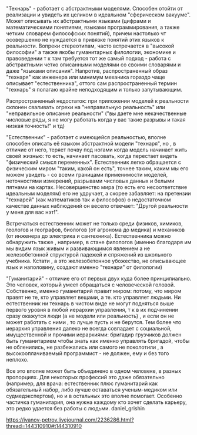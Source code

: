 "Технарь" - работает с абстрактными моделями. Способен отойти от реализации и увидеть их целиком в идеальном "сферическом вакууме". Может описывать их абстрактными языками (цифрами и математическими понятиями, языками программирования, а также четким словарем философских понятий), причем настолько чт осовершенно не нуждается в привязке понятий этих языков к реальности. Вопреки стереотипам, часто встречается в "высокой философии" а также якобы гуманитарных филологии, экономике и правоведении т к там требуется тот же самый подход - работа с абстрактными четко описанными моделями со своими словарями и даже "языками описания". Напротив, распространенный образ "технаря" как инженера или минимум механика гораздо чаще описывает "естественника", оттого сам распространенный термин "технарь" я полагаю крайне неподходящим и только запутывающим.

Распространенный недостаток: при приложении моделей к реальности склонен сваливать огрехи на "неправильную реальность" или "неправильное описание реальности" ("вы даете мне некачественные числовые ряды, я не могу работать когда у вас такие разрывы и такая низкая точность!" и тд)

"Естественник" - работает с имеющейся реальностью, вполне способен описать её языком абстрактной модели "технаря", но , в отличие от него, теряет почву под ногами когда модель начинает жить своей жизнью: то есть, начинает пасовать, когда перестает видеть "физический смысл переменных". Естественник легко обращается с физическим миром "таким, какой он есть", точнее таким, каким мы его можем увидеть - со всеми границами применимости моделей, неточностями измерений, разрывами числовых данных и белыми пятнами на картах. Несовершенство мира (то есть его несоответствие идеальным моделям) его не удручает, а скорее забавляет: на претензии "технарей" (как математиков так и философов) о недостаточном качестве данных наблюдений он весело отвечает: "Другой реальности у меня для вас нэт!".

Встречаться естественник может не только среди физиков, химиков, геологов и географов, биологов (от агронома до медика) и механиков (от инженера до электрика и сантехника). Естественника можно обнаружить также , например, в стане филологов (именно благодаря им мы видим язык живым и развивающимся явлением а не железобетонной структурой падежей и спряжений из школьного учебника. Кстати , а это железобетонное убожество, не описывающее язык и наполовину, создают именно "технари" от филологии)

"Гуманитарий" - отличие его от первых двух куда более принципиально. Это человек, который умеет обращаться с человеческой головой. Собственно, именно гуманитарий правит миром: потому, что миром правят не те, кто управляет вещами, а те. кто управляет людьми. Ни естественник ни технарь в чистом виде не могут подняться выше первого уровня в любой иерархии управления, т к в их подчинении сразу окажутся люди (а не модели или реальность) , и если он не может работать с ними , то лучше пусть и не берутся. Тем более что иерархия управления далеко не всегда совпадает с социальной, имущественной и прочими иерархиями: бригадир грузчиков должен быть гуманитарием чтобы знать как именно управлять бригадой, чтобы не обленились, не разбежались или самого не поколотили , а высокооплачиваемый программист - не должен, ему и без того неплохо.

Все это вполне может быть объединено в одном человеке, в разных пропорциях. Для некоторых профессий это даже обязательно (например, для врача: естественник плюс гуманитарий как обязательный набор, либо лучше оставаться ученым-медиком или судмедэкспертом), но и в остальных это вполне помогает. Особенно частичка гуманитария, она нужна каждому кто хочет сделать карьеру, это редко удается без работы с людьми. daniel_grishin

https://ivanov-petrov.livejournal.com/2236286.html?thread=144310910#t144310910